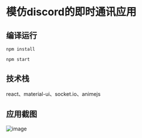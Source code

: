 # 模仿discord的即时通讯应用

## 编译运行

`npm install`

`npm start`

## 技术栈

react、material-ui、socket.io、animejs

## 应用截图

![image](https://user-images.githubusercontent.com/61347081/221753885-30fcf659-9364-4dba-986b-909a45ca2a77.png)

